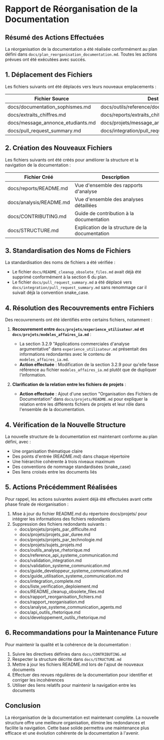 # Rapport de Réorganisation de la Documentation

## Résumé des Actions Effectuées

La réorganisation de la documentation a été réalisée conformément au plan défini dans `docs/plan_reorganisation_documentation.md`. Toutes les actions prévues ont été exécutées avec succès.

## 1. Déplacement des Fichiers

Les fichiers suivants ont été déplacés vers leurs nouveaux emplacements :

| Fichier Source | Destination |
|----------------|-------------|
| docs/documentation_sophismes.md | docs/outils/reference/documentation_sophismes.md |
| docs/extraits_chiffres.md | docs/reports/extraits_chiffres.md |
| docs/message_annonce_etudiants.md | docs/projets/message_annonce_etudiants.md |
| docs/pull_request_summary.md | docs/integration/pull_request_summary.md |

## 2. Création des Nouveaux Fichiers

Les fichiers suivants ont été créés pour améliorer la structure et la navigation de la documentation :

| Fichier Créé | Description |
|--------------|-------------|
| docs/reports/README.md | Vue d'ensemble des rapports d'analyse |
| docs/analysis/README.md | Vue d'ensemble des analyses détaillées |
| docs/CONTRIBUTING.md | Guide de contribution à la documentation |
| docs/STRUCTURE.md | Explication de la structure de la documentation |

## 3. Standardisation des Noms de Fichiers

La standardisation des noms de fichiers a été vérifiée :
- Le fichier `docs/README_cleanup_obsolete_files.md` avait déjà été supprimé conformément à la section 6 du plan.
- Le fichier `docs/pull_request_summary.md` a été déplacé vers `docs/integration/pull_request_summary.md` sans renommage car il suivait déjà la convention snake_case.

## 4. Résolution des Recouvrements entre Fichiers

Des recouvrements ont été identifiés entre certains fichiers, notamment :

1. **Recouvrement entre `docs/projets/experience_utilisateur.md` et `docs/projets/modeles_affaires_ia.md`** :
   - La section 3.2.9 "Applications commerciales d'analyse argumentative" dans `experience_utilisateur.md` présentait des informations redondantes avec le contenu de `modeles_affaires_ia.md`.
   - **Action effectuée** : Modification de la section 3.2.9 pour qu'elle fasse référence au fichier `modeles_affaires_ia.md` plutôt que de dupliquer l'information.

2. **Clarification de la relation entre les fichiers de projets** :
   - **Action effectuée** : Ajout d'une section "Organisation des Fichiers de Documentation" dans `docs/projets/README.md` pour expliquer la relation entre les différents fichiers de projets et leur rôle dans l'ensemble de la documentation.

## 4. Vérification de la Nouvelle Structure

La nouvelle structure de la documentation est maintenant conforme au plan défini, avec :
- Une organisation thématique claire
- Des points d'entrée (README.md) dans chaque répertoire
- Une hiérarchie cohérente à trois niveaux maximum
- Des conventions de nommage standardisées (snake_case)
- Des liens croisés entre les documents liés

## 5. Actions Précédemment Réalisées

Pour rappel, les actions suivantes avaient déjà été effectuées avant cette phase finale de réorganisation :

1. Mise à jour du fichier README.md du répertoire docs/projets/ pour intégrer les informations des fichiers redondants
2. Suppression des fichiers redondants suivants :
   - docs/projets/projets_par_difficulte.md
   - docs/projets/projets_par_duree.md
   - docs/projets/projets_par_technologie.md
   - docs/projets/sujets_projets.md
   - docs/outils_analyse_rhetorique.md
   - docs/reference_api_systeme_communication.md
   - docs/validation_integration.md
   - docs/validation_systeme_communication.md
   - docs/guide_developpeur_systeme_communication.md
   - docs/guide_utilisation_systeme_communication.md
   - docs/integration_complete.md
   - docs/liste_verification_deploiement.md
   - docs/README_cleanup_obsolete_files.md
   - docs/rapport_reorganisation_fichiers.md
   - docs/rapport_reorganisation.md
   - docs/analyse_systeme_communication_agents.md
   - docs/api_outils_rhetorique.md
   - docs/developpement_outils_rhetorique.md

## 6. Recommandations pour la Maintenance Future

Pour maintenir la qualité et la cohérence de la documentation :

1. Suivre les directives définies dans `docs/CONTRIBUTING.md`
2. Respecter la structure décrite dans `docs/STRUCTURE.md`
3. Mettre à jour les fichiers README.md lors de l'ajout de nouveaux documents
4. Effectuer des revues régulières de la documentation pour identifier et corriger les incohérences
5. Utiliser des liens relatifs pour maintenir la navigation entre les documents

## Conclusion

La réorganisation de la documentation est maintenant complète. La nouvelle structure offre une meilleure organisation, élimine les redondances et facilite la navigation. Cette base solide permettra une maintenance plus efficace et une évolution cohérente de la documentation à l'avenir.